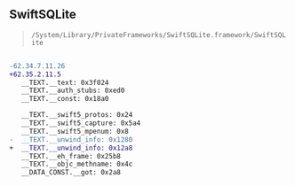## SwiftSQLite

> `/System/Library/PrivateFrameworks/SwiftSQLite.framework/SwiftSQLite`

```diff

-62.34.7.11.26
+62.35.2.11.5
   __TEXT.__text: 0x3f024
   __TEXT.__auth_stubs: 0xed0
   __TEXT.__const: 0x18a0

   __TEXT.__swift5_protos: 0x24
   __TEXT.__swift5_capture: 0x5a4
   __TEXT.__swift5_mpenum: 0x8
-  __TEXT.__unwind_info: 0x1280
+  __TEXT.__unwind_info: 0x12a8
   __TEXT.__eh_frame: 0x25b8
   __TEXT.__objc_methname: 0x4c
   __DATA_CONST.__got: 0x2a8

```
